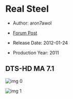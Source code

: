 # Real Steel

* Author: aron7awol

* [Forum Post](https://www.avsforum.com/threads/bass-eq-for-filtered-movies.2995212/post-56806234)

* Release Date: 2012-01-24
* Production Year: 2011

## DTS-HD MA 7.1

![img 0](https://i.imgur.com/sUKFXQn.jpg)

![img 1](https://i.imgur.com/mjDjtLa.png)

